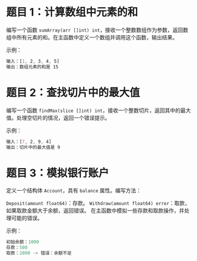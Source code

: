 # 题目 1：计算数组中元素的和

编写一个函数 `sumArray(arr []int) int`，接收一个整数数组作为参数，返回数组中所有元素的和。在主函数中定义一个数组并调用这个函数，输出结果。

示例：

```css
输入：[1, 2, 3, 4, 5]
输出：数组元素的和是 15
```

# 题目 2：查找切片中的最大值

编写一个函数 `findMax(slice []int) int`，接收一个整数切片，返回其中的最大值。处理空切片的情况，返回一个错误提示。

示例：

```css
输入：[7, 2, 9, 4]
输出：切片中的最大值是 9
```

# 题目 3：模拟银行账户

定义一个结构体 `Account`，具有 `balance` 属性。编写方法：

`Deposit(amount float64)`：存款。
`Withdraw(amount float64) error`：取款，如果取款金额大于余额，返回错误。
在主函数中模拟一些存款和取款操作，并处理可能的错误。

示例：

```rust
初始余额：1000
存款：500
取款：2000 -> 错误：余额不足
```
